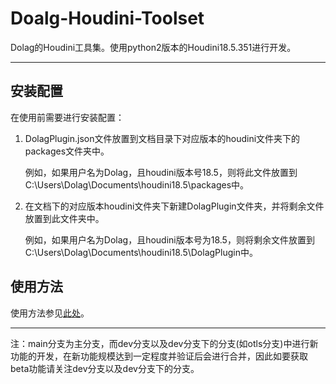 # Doalg-Houdini-Toolset

Dolag的Houdini工具集。使用python2版本的Houdini18.5.351进行开发。

---

## 安装配置

在使用前需要进行安装配置：

1. DolagPlugin.json文件放置到文档目录下对应版本的houdini文件夹下的packages文件夹中。

   例如，如果用户名为Dolag，且houdini版本号18.5，则将此文件放置到C:\Users\Dolag\Documents\houdini18.5\packages中。

2. 在文档下的对应版本houdini文件夹下新建DolagPlugin文件夹，并将剩余文件放置到此文件夹中。

   例如，如果用户名为Dolag，且houdini版本号为18.5，则将剩余文件放置到C:\Users\Dolag\Documents\houdini18.5\DolagPlugin中。

## 使用方法

使用方法参见[此处](http://www.vis.dolag.work/houdini-toolset/)。

---

注：main分支为主分支，而dev分支以及dev分支下的分支(如otls分支)中进行新功能的开发，在新功能规模达到一定程度并验证后会进行合并，因此如要获取beta功能请关注dev分支以及dev分支下的分支。
